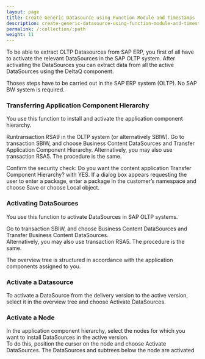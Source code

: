 ```yaml
---
layout: page
title: Create Generic Datasource using Function Module and Timestamps
description: create-generic-datasource-using-function-module-and-timestamps
permalink: /:collection/:path
weight: 11
---
```


To be able to extract OLTP Datasources from SAP ERP, you first of all have to activate the relevant DataSources in the SAP OLTP system. After activating the DataSources you can extract data from all the active DataSources using the DeltaQ component.

Thoses steps have to be carried out in the SAP ERP system (OLTP). No SAP BW system is required.

### Transferring Application Component Hierarchy
You use this function to install and activate the application component hierarchy.

Runtransaction RSA9 in the OLTP system (or alternatively SBIW).
Go to transaction SBIW, and choose Business Content DataSources and Transfer Application Component Hierarchy. Alternatively, you may also use transaction RSA5. The procedure is the same.

Confirm the security check: Do you want the content application Transfer Component Hierarchy? with YES.
If a dialog box appears requesting the user to enter a package, enter a package in the customer’s namespace and choose Save or choose Local object.

### Activating DataSources
You use this function to activate DataSources in SAP OLTP systems.

Go to transaction SBIW, and choose Business Content DataSources and Transfer Business Content DataSources.<br> Alternatively, you may also use transaction RSA5. The procedure is the same.

The overview tree is structured in accordance with the application components assigned to you.

### Activate a Datasource
To activate a DataSource from the delivery version to the active version, select it in the overview tree and choose Activate DataSources.

### Activate a Node
In the application component hierarchy, select the nodes for which you want to install DataSources in the active version.<br> To do this, position the cursor on the node and choose Activate DataSources. The DataSources and subtrees below the node are activated